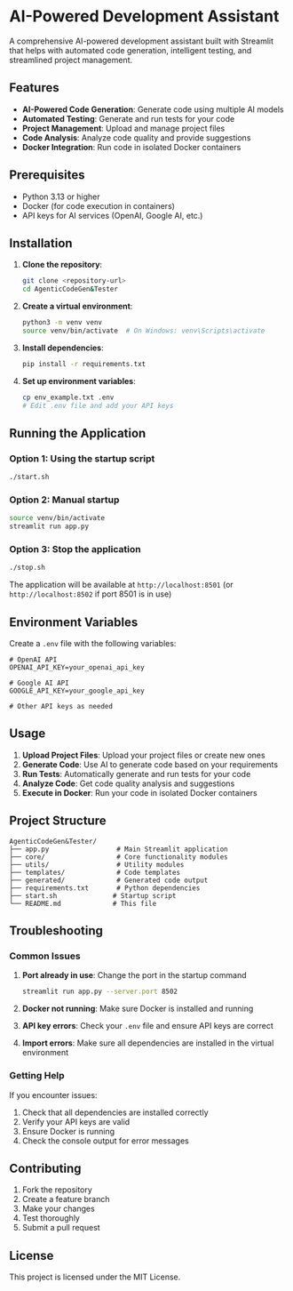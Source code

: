 # AI-Powered Development Assistant

A comprehensive AI-powered development assistant built with Streamlit that helps with automated code generation, intelligent testing, and streamlined project management.

## Features

- **AI-Powered Code Generation**: Generate code using multiple AI models
- **Automated Testing**: Generate and run tests for your code
- **Project Management**: Upload and manage project files
- **Code Analysis**: Analyze code quality and provide suggestions
- **Docker Integration**: Run code in isolated Docker containers

## Prerequisites

- Python 3.13 or higher
- Docker (for code execution in containers)
- API keys for AI services (OpenAI, Google AI, etc.)

## Installation

1. **Clone the repository**:
   ```bash
   git clone <repository-url>
   cd AgenticCodeGen&Tester
   ```

2. **Create a virtual environment**:
   ```bash
   python3 -m venv venv
   source venv/bin/activate  # On Windows: venv\Scripts\activate
   ```

3. **Install dependencies**:
   ```bash
   pip install -r requirements.txt
   ```

4. **Set up environment variables**:
   ```bash
   cp env_example.txt .env
   # Edit .env file and add your API keys
   ```

## Running the Application

### Option 1: Using the startup script
```bash
./start.sh
```

### Option 2: Manual startup
```bash
source venv/bin/activate
streamlit run app.py
```

### Option 3: Stop the application
```bash
./stop.sh
```

The application will be available at `http://localhost:8501` (or `http://localhost:8502` if port 8501 is in use)

## Environment Variables

Create a `.env` file with the following variables:

```env
# OpenAI API
OPENAI_API_KEY=your_openai_api_key

# Google AI API
GOOGLE_API_KEY=your_google_api_key

# Other API keys as needed
```

## Usage

1. **Upload Project Files**: Upload your project files or create new ones
2. **Generate Code**: Use AI to generate code based on your requirements
3. **Run Tests**: Automatically generate and run tests for your code
4. **Analyze Code**: Get code quality analysis and suggestions
5. **Execute in Docker**: Run your code in isolated Docker containers

## Project Structure

```
AgenticCodeGen&Tester/
├── app.py                 # Main Streamlit application
├── core/                  # Core functionality modules
├── utils/                 # Utility modules
├── templates/             # Code templates
├── generated/             # Generated code output
├── requirements.txt       # Python dependencies
├── start.sh              # Startup script
└── README.md             # This file
```

## Troubleshooting

### Common Issues

1. **Port already in use**: Change the port in the startup command
   ```bash
   streamlit run app.py --server.port 8502
   ```

2. **Docker not running**: Make sure Docker is installed and running

3. **API key errors**: Check your `.env` file and ensure API keys are correct

4. **Import errors**: Make sure all dependencies are installed in the virtual environment

### Getting Help

If you encounter issues:
1. Check that all dependencies are installed correctly
2. Verify your API keys are valid
3. Ensure Docker is running
4. Check the console output for error messages

## Contributing

1. Fork the repository
2. Create a feature branch
3. Make your changes
4. Test thoroughly
5. Submit a pull request

## License

This project is licensed under the MIT License.  